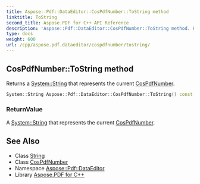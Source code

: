 ```yaml
---
title: Aspose::Pdf::DataEditor::CosPdfNumber::ToString method
linktitle: ToString
second_title: Aspose.PDF for C++ API Reference
description: 'Aspose::Pdf::DataEditor::CosPdfNumber::ToString method. Returns a System::String that represents the current CosPdfNumber in C++.'
type: docs
weight: 600
url: /cpp/aspose.pdf.dataeditor/cospdfnumber/tostring/
---
```

## CosPdfNumber::ToString method


Returns a [System::String](../../../system/string/) that represents the current [CosPdfNumber](../).

```cpp
System::String Aspose::Pdf::DataEditor::CosPdfNumber::ToString() const override
```


### ReturnValue

A [System::String](../../../system/string/) that represents the current [CosPdfNumber](../).

## See Also

* Class [String](../../../system/string/)
* Class [CosPdfNumber](../)
* Namespace [Aspose::Pdf::DataEditor](../../)
* Library [Aspose.PDF for C++](../../../)
